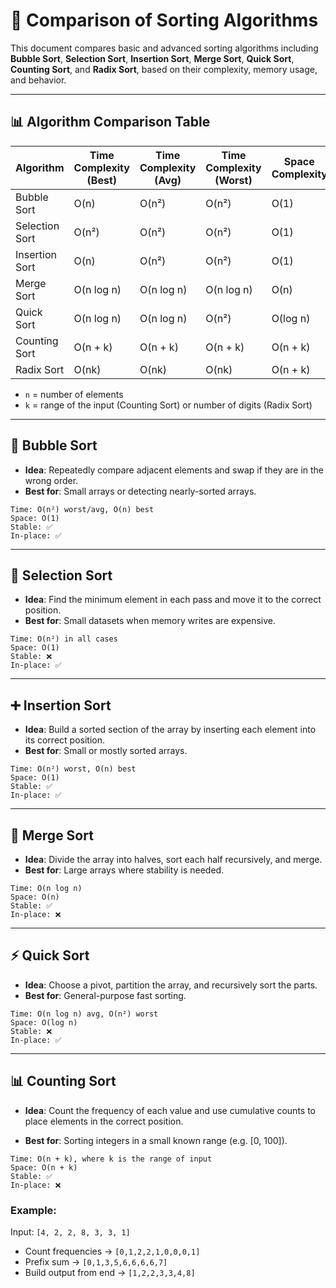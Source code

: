 

# 🧮 Comparison of Sorting Algorithms

This document compares basic and advanced sorting algorithms including **Bubble Sort**, **Selection Sort**, **Insertion Sort**, **Merge Sort**, **Quick Sort**, **Counting Sort**, and **Radix Sort**, based on their complexity, memory usage, and behavior.

---

## 📊 Algorithm Comparison Table

| Algorithm      | Time Complexity (Best) | Time Complexity (Avg) | Time Complexity (Worst) | Space Complexity | Stable | In-Place |
| -------------- | ---------------------- | --------------------- | ----------------------- | ---------------- | ------ | -------- |
| Bubble Sort    | O(n)                   | O(n²)                 | O(n²)                   | O(1)             | Yes    | Yes      |
| Selection Sort | O(n²)                  | O(n²)                 | O(n²)                   | O(1)             | No     | Yes      |
| Insertion Sort | O(n)                   | O(n²)                 | O(n²)                   | O(1)             | Yes    | Yes      |
| Merge Sort     | O(n log n)             | O(n log n)            | O(n log n)              | O(n)             | Yes    | No       |
| Quick Sort     | O(n log n)             | O(n log n)            | O(n²)                   | O(log n)         | No     | Yes      |
| Counting Sort  | O(n + k)               | O(n + k)              | O(n + k)                | O(n + k)         | Yes    | No       |
| Radix Sort     | O(nk)                  | O(nk)                 | O(nk)                   | O(n + k)         | Yes    | No       |

* `n` = number of elements
* `k` = range of the input (Counting Sort) or number of digits (Radix Sort)

---

## 🔁 Bubble Sort

* **Idea**: Repeatedly compare adjacent elements and swap if they are in the wrong order.
* **Best for**: Small arrays or detecting nearly-sorted arrays.

```text
Time: O(n²) worst/avg, O(n) best  
Space: O(1)  
Stable: ✅  
In-place: ✅  
```

---

## 🔄 Selection Sort

* **Idea**: Find the minimum element in each pass and move it to the correct position.
* **Best for**: Small datasets when memory writes are expensive.

```text
Time: O(n²) in all cases  
Space: O(1)  
Stable: ❌  
In-place: ✅  
```

---

## ➕ Insertion Sort

* **Idea**: Build a sorted section of the array by inserting each element into its correct position.
* **Best for**: Small or mostly sorted arrays.

```text
Time: O(n²) worst, O(n) best  
Space: O(1)  
Stable: ✅  
In-place: ✅  
```

---

## 🧬 Merge Sort

* **Idea**: Divide the array into halves, sort each half recursively, and merge.
* **Best for**: Large arrays where stability is needed.

```text
Time: O(n log n)  
Space: O(n)  
Stable: ✅  
In-place: ❌  
```

---

## ⚡ Quick Sort

* **Idea**: Choose a pivot, partition the array, and recursively sort the parts.
* **Best for**: General-purpose fast sorting.

```text
Time: O(n log n) avg, O(n²) worst  
Space: O(log n)  
Stable: ❌  
In-place: ✅  
```

---

## 📊 Counting Sort

* **Idea**: Count the frequency of each value and use cumulative counts to place elements in the correct position.

* **Best for**: Sorting integers in a small known range (e.g. \[0, 100]).

```text
Time: O(n + k), where k is the range of input  
Space: O(n + k)  
Stable: ✅  
In-place: ❌  
```

### Example:

Input: `[4, 2, 2, 8, 3, 3, 1]`

* Count frequencies → `[0,1,2,2,1,0,0,0,1]`
* Prefix sum → `[0,1,3,5,6,6,6,6,7]`
* Build output from end → `[1,2,2,3,3,4,8]`


